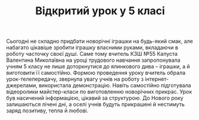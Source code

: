 ﻿---
title: Відкритий урок у 5 класі
---

Сьогодні не складно придбати новорічні іграшки на будь-який смак, але набагато цікавіше зробити іграшку власними руками, вкладаючи в роботу часточку своєї душі. Саме тому вчитель КЗШ №55 Капуста Валентина Миколаївна  на уроці трудового навчання запропонувала учням 5 класу не лише доторкнутися до ялинкового дива – іграшки, а й виготовити її самостійно. Формою проведення уроку вчитель обрала урок-телепередачу, звернула увагу учнів на роботу з інтернет-джерелами, використала демонстрацію. Навіть  самостійно підготувала відеоролики майстер-класи  по виготовленню новорічних прикрас. Урок був насичений інформацією, цікавий за структурою.  До Нового року залишаються лічені дні, а оселі учнів будуть прикрашені й нестимуть заряд позитиву, тепла й любові.

<slideshow></slideshow>